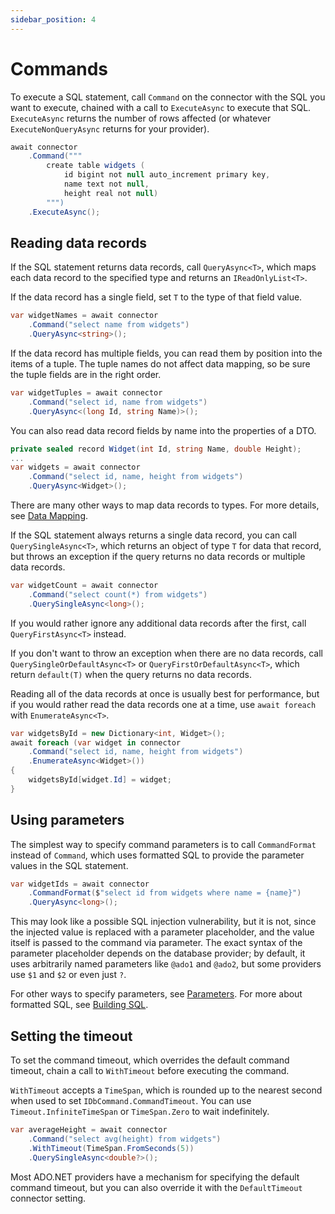 ```yaml
---
sidebar_position: 4
---
```


# Commands

To execute a SQL statement, call `Command` on the connector with the SQL you want to execute, chained with a call to `ExecuteAsync` to execute that SQL. `ExecuteAsync` returns the number of rows affected (or whatever `ExecuteNonQueryAsync` returns for your provider).

```csharp
await connector
    .Command("""
        create table widgets (
            id bigint not null auto_increment primary key,
            name text not null,
            height real not null)
        """)
    .ExecuteAsync();
```

## Reading data records

If the SQL statement returns data records, call `QueryAsync<T>`, which maps each data record to the specified type and returns an `IReadOnlyList<T>`.

If the data record has a single field, set `T` to the type of that field value.

```csharp
var widgetNames = await connector
    .Command("select name from widgets")
    .QueryAsync<string>();
```

If the data record has multiple fields, you can read them by position into the items of a tuple. The tuple names do not affect data mapping, so be sure the tuple fields are in the right order.

```csharp
var widgetTuples = await connector
    .Command("select id, name from widgets")
    .QueryAsync<(long Id, string Name)>();
```

You can also read data record fields by name into the properties of a DTO.

```csharp
private sealed record Widget(int Id, string Name, double Height);
...
var widgets = await connector
    .Command("select id, name, height from widgets")
    .QueryAsync<Widget>();
```

There are many other ways to map data records to types. For more details, see [Data Mapping](./data-mapping.md).

If the SQL statement always returns a single data record, you can call `QuerySingleAsync<T>`, which returns an object of type `T` for data that record, but throws an exception if the query returns no data records or multiple data records.

```csharp
var widgetCount = await connector
    .Command("select count(*) from widgets")
    .QuerySingleAsync<long>();
```

If you would rather ignore any additional data records after the first, call `QueryFirstAsync<T>` instead.

If you don't want to throw an exception when there are no data records, call `QuerySingleOrDefaultAsync<T>` or `QueryFirstOrDefaultAsync<T>`, which return `default(T)` when the query returns no data records.

Reading all of the data records at once is usually best for performance, but if you would rather read the data records one at a time, use `await foreach` with `EnumerateAsync<T>`.

```csharp
var widgetsById = new Dictionary<int, Widget>();
await foreach (var widget in connector
    .Command("select id, name, height from widgets")
    .EnumerateAsync<Widget>())
{
    widgetsById[widget.Id] = widget;
}
```

## Using parameters

The simplest way to specify command parameters is to call `CommandFormat` instead of `Command`, which uses formatted SQL to provide the parameter values in the SQL statement.

```csharp
var widgetIds = await connector
    .CommandFormat($"select id from widgets where name = {name}")
    .QueryAsync<long>();
```

This may look like a possible SQL injection vulnerability, but it is not, since the injected value is replaced with a parameter placeholder, and the value itself is passed to the command via parameter. The exact syntax of the parameter placeholder depends on the database provider; by default, it uses arbitrarily named parameters like `@ado1` and `@ado2`, but some providers use `$1` and `$2` or even just `?`.

For other ways to specify parameters, see [Parameters](./parameters.md). For more about formatted SQL, see [Building SQL](./building-sql.md).

## Setting the timeout

To set the command timeout, which overrides the default command timeout, chain a call to `WithTimeout` before executing the command.

`WithTimeout` accepts a `TimeSpan`, which is rounded up to the nearest second when used to set `IDbCommand.CommandTimeout`. You can use `Timeout.InfiniteTimeSpan` or `TimeSpan.Zero` to wait indefinitely.

```csharp
var averageHeight = await connector
    .Command("select avg(height) from widgets")
    .WithTimeout(TimeSpan.FromSeconds(5))
    .QuerySingleAsync<double?>();
```

Most ADO.NET providers have a mechanism for specifying the default command timeout, but you can also override it with the `DefaultTimeout` connector setting.
